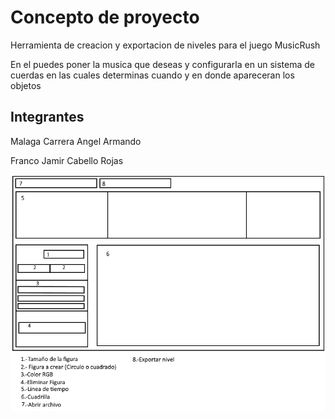 # Concepto de proyecto

Herramienta de creacion y exportacion de niveles para el  juego MusicRush

En el puedes poner la musica que deseas y configurarla en  un sistema de cuerdas en las cuales determinas cuando y en donde apareceran los objetos

## Integrantes


Malaga Carrera Angel Armando

Franco Jamir Cabello Rojas

![](https://raw.githubusercontent.com/AngelMalaga/AudioEditor/master/data/Canvas_herramienta_final.png)












